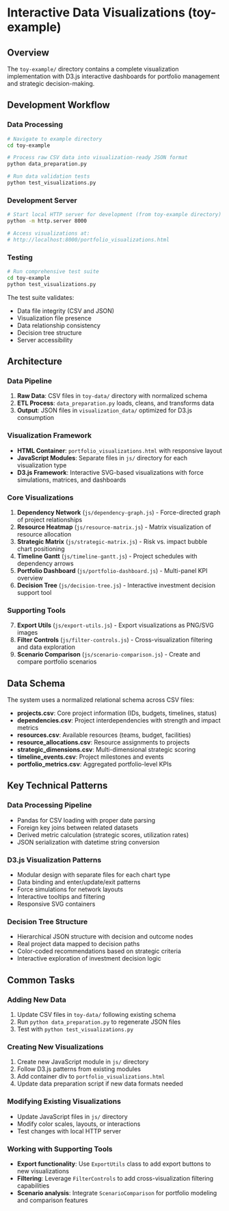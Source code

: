 # Interactive Data Visualizations (toy-example)

## Overview

The `toy-example/` directory contains a complete visualization implementation with D3.js interactive dashboards for portfolio management and strategic decision-making.

## Development Workflow

### Data Processing
```bash
# Navigate to example directory
cd toy-example

# Process raw CSV data into visualization-ready JSON format
python data_preparation.py

# Run data validation tests
python test_visualizations.py
```

### Development Server
```bash
# Start local HTTP server for development (from toy-example directory)
python -m http.server 8000

# Access visualizations at:
# http://localhost:8000/portfolio_visualizations.html
```

### Testing
```bash
# Run comprehensive test suite
cd toy-example
python test_visualizations.py
```

The test suite validates:
- Data file integrity (CSV and JSON)
- Visualization file presence
- Data relationship consistency
- Decision tree structure
- Server accessibility

## Architecture

### Data Pipeline
1. **Raw Data**: CSV files in `toy-data/` directory with normalized schema
2. **ETL Process**: `data_preparation.py` loads, cleans, and transforms data
3. **Output**: JSON files in `visualization_data/` optimized for D3.js consumption

### Visualization Framework
- **HTML Container**: `portfolio_visualizations.html` with responsive layout
- **JavaScript Modules**: Separate files in `js/` directory for each visualization type
- **D3.js Framework**: Interactive SVG-based visualizations with force simulations, matrices, and dashboards

### Core Visualizations
1. **Dependency Network** (`js/dependency-graph.js`) - Force-directed graph of project relationships
2. **Resource Heatmap** (`js/resource-matrix.js`) - Matrix visualization of resource allocation
3. **Strategic Matrix** (`js/strategic-matrix.js`) - Risk vs. impact bubble chart positioning
4. **Timeline Gantt** (`js/timeline-gantt.js`) - Project schedules with dependency arrows
5. **Portfolio Dashboard** (`js/portfolio-dashboard.js`) - Multi-panel KPI overview
6. **Decision Tree** (`js/decision-tree.js`) - Interactive investment decision support tool

### Supporting Tools
7. **Export Utils** (`js/export-utils.js`) - Export visualizations as PNG/SVG images
8. **Filter Controls** (`js/filter-controls.js`) - Cross-visualization filtering and data exploration
9. **Scenario Comparison** (`js/scenario-comparison.js`) - Create and compare portfolio scenarios

## Data Schema

The system uses a normalized relational schema across CSV files:

- **projects.csv**: Core project information (IDs, budgets, timelines, status)
- **dependencies.csv**: Project interdependencies with strength and impact metrics
- **resources.csv**: Available resources (teams, budget, facilities)
- **resource_allocations.csv**: Resource assignments to projects
- **strategic_dimensions.csv**: Multi-dimensional strategic scoring
- **timeline_events.csv**: Project milestones and events
- **portfolio_metrics.csv**: Aggregated portfolio-level KPIs

## Key Technical Patterns

### Data Processing Pipeline
- Pandas for CSV loading with proper date parsing
- Foreign key joins between related datasets
- Derived metric calculation (strategic scores, utilization rates)
- JSON serialization with datetime string conversion

### D3.js Visualization Patterns
- Modular design with separate files for each chart type
- Data binding and enter/update/exit patterns
- Force simulations for network layouts
- Interactive tooltips and filtering
- Responsive SVG containers

### Decision Tree Structure
- Hierarchical JSON structure with decision and outcome nodes
- Real project data mapped to decision paths
- Color-coded recommendations based on strategic criteria
- Interactive exploration of investment decision logic

## Common Tasks

### Adding New Data
1. Update CSV files in `toy-data/` following existing schema
2. Run `python data_preparation.py` to regenerate JSON files
3. Test with `python test_visualizations.py`

### Creating New Visualizations
1. Create new JavaScript module in `js/` directory
2. Follow D3.js patterns from existing modules
3. Add container div to `portfolio_visualizations.html`
4. Update data preparation script if new data formats needed

### Modifying Existing Visualizations
- Update JavaScript files in `js/` directory
- Modify color scales, layouts, or interactions
- Test changes with local HTTP server

### Working with Supporting Tools
- **Export functionality**: Use `ExportUtils` class to add export buttons to new visualizations
- **Filtering**: Leverage `FilterControls` to add cross-visualization filtering capabilities
- **Scenario analysis**: Integrate `ScenarioComparison` for portfolio modeling and comparison features
